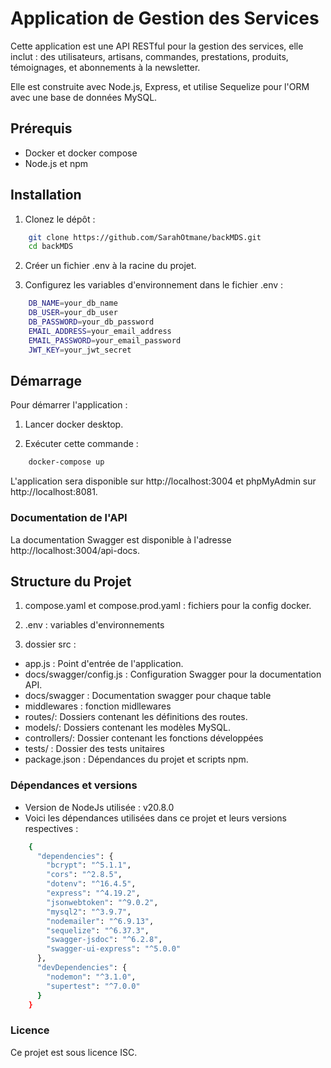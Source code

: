 # Application de Gestion des Services

Cette application est une API RESTful pour la gestion des services, elle inclut : des utilisateurs, artisans, commandes, prestations, produits, témoignages, et abonnements à la newsletter. 

Elle est construite avec Node.js, Express, et utilise Sequelize pour l'ORM avec une base de données MySQL.





## Prérequis
- Docker et docker compose
- Node.js et npm




## Installation
1. Clonez le dépôt :
```bash
    git clone https://github.com/SarahOtmane/backMDS.git
    cd backMDS
```

2. Créer un fichier .env à la racine du projet.

3. Configurez les variables d'environnement dans le fichier .env :
```bash
    DB_NAME=your_db_name
    DB_USER=your_db_user
    DB_PASSWORD=your_db_password
    EMAIL_ADDRESS=your_email_address
    EMAIL_PASSWORD=your_email_password
    JWT_KEY=your_jwt_secret
```





## Démarrage
Pour démarrer l'application :

1. Lancer docker desktop.

2. Exécuter cette commande : 
```bash
    docker-compose up
```

L'application sera disponible sur http://localhost:3004 et phpMyAdmin sur http://localhost:8081.


### Documentation de l'API
La documentation Swagger est disponible à l'adresse http://localhost:3004/api-docs.






## Structure du Projet
1. compose.yaml et compose.prod.yaml : fichiers pour la config docker.

2. .env : variables d'environnements

3. dossier src : 
- app.js : Point d'entrée de l'application.
- docs/swagger/config.js : Configuration Swagger pour la documentation API.
- docs/swagger : Documentation swagger pour chaque table
- middlewares : fonction midllewares
- routes/: Dossiers contenant les définitions des routes.
- models/: Dossiers contenant les modèles MySQL.
- controllers/: Dossier contenant les fonctions développées
- tests/ : Dossier des tests unitaires
- package.json : Dépendances du projet et scripts npm.


### Dépendances et versions 
- Version de NodeJs utilisée : v20.8.0
- Voici les dépendances utilisées dans ce projet et leurs versions respectives :
```bash
    {
      "dependencies": {
        "bcrypt": "^5.1.1",
        "cors": "^2.8.5",
        "dotenv": "^16.4.5",
        "express": "^4.19.2",
        "jsonwebtoken": "^9.0.2",
        "mysql2": "^3.9.7",
        "nodemailer": "^6.9.13",
        "sequelize": "^6.37.3",
        "swagger-jsdoc": "^6.2.8",
        "swagger-ui-express": "^5.0.0"
      },
      "devDependencies": {
        "nodemon": "^3.1.0",
        "supertest": "^7.0.0"
      }
    }
```

### Licence
Ce projet est sous licence ISC.